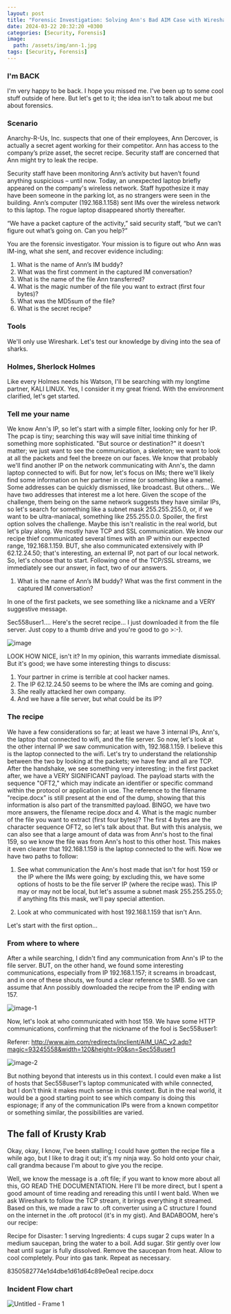 ```yaml
---
layout: post
title: "Forensic Investigation: Solving Ann's Bad AIM Case with Wireshark"
date: 2024-03-22 20:32:20 +0300
categories: [Security, Forensis]
image:
  path: /assets/img/ann-1.jpg
tags: [Security, Forensis]
---
```


### I'm BACK

I'm very happy to be back. I hope you missed me. I've been up to some cool stuff outside of here. But let's get to it; the idea isn't to talk about me but about forensics.

### Scenario

Anarchy-R-Us, Inc. suspects that one of their employees, Ann Dercover, is actually a secret agent working for their competitor. Ann has access to the company’s prize asset, the secret recipe. Security staff are concerned that Ann might try to leak the recipe.

Security staff have been monitoring Ann’s activity but haven’t found anything suspicious – until now. Today, an unexpected laptop briefly appeared on the company's wireless network. Staff hypothesize it may have been someone in the parking lot, as no strangers were seen in the building. Ann’s computer (192.168.1.158) sent IMs over the wireless network to this laptop. The rogue laptop disappeared shortly thereafter.

“We have a packet capture of the activity,” said security staff, “but we can’t figure out what’s going on. Can you help?”

You are the forensic investigator. Your mission is to figure out who Ann was IM-ing, what she sent, and recover evidence including:

1. What is the name of Ann’s IM buddy?
2. What was the first comment in the captured IM conversation?
3. What is the name of the file Ann transferred?
4. What is the magic number of the file you want to extract (first four bytes)?
5. What was the MD5sum of the file?
6. What is the secret recipe?

### Tools

We'll only use Wireshark. Let's test our knowledge by diving into the sea of sharks.

### Holmes, Sherlock Holmes

Like every Holmes needs his Watson, I'll be searching with my longtime partner, KALI LINUX. Yes, I consider it my great friend. With the environment clarified, let's get started.

### Tell me your name

We know Ann's IP, so let's start with a simple filter, looking only for her IP. The pcap is tiny; searching this way will save initial time thinking of something more sophisticated. "But source or destination?" it doesn't matter; we just want to see the communication, a skeleton; we want to look at all the packets and feel the breeze on our faces. We know that probably we'll find another IP on the network communicating with Ann's, the damn laptop connected to wifi. But for now, let's focus on IMs; there we'll likely find some information on her partner in crime (or something like a name). Some addresses can be quickly dismissed, like broadcast. But others... We have two addresses that interest me a lot here. Given the scope of the challenge, them being on the same network suggests they have similar IPs, so let's search for something like a subnet mask 255.255.255.0, or, if we want to be ultra-maniacal, something like 255.255.0.0. Spoiler, the first option solves the challenge. Maybe this isn't realistic in the real world, but let's play along. We mostly have TCP and SSL communication. We know our recipe thief communicated several times with an IP within our expected range, 192.168.1.159. BUT, she also communicated extensively with IP 62.12.24.50; that's interesting, an external IP, not part of our local network. So, let's choose that to start. Following one of the TCP/SSL streams, we immediately see our answer, in fact, two of our answers.

1. What is the name of Ann’s IM buddy? What was the first comment in the captured IM conversation?

In one of the first packets, we see something like a nickname and a VERY suggestive message.

Sec558user1....  Here's the secret recipe... I just downloaded it from the file server. Just copy to a thumb drive and you're good to go >:-).

![image](https://github.com/GabrielPrzybysz/gabe-blog/assets/45472156/3a2d12f7-9781-4336-b51f-27a4d3ef94e2)


LOOK HOW NICE, isn't it? In my opinion, this warrants immediate dismissal. But it's good; we have some interesting things to discuss:

1. Your partner in crime is terrible at cool hacker names.
2. The IP 62.12.24.50 seems to be where the IMs are coming and going. 
3. She really attacked her own company.
4. And we have a file server, but what could be its IP?

### The recipe

We have a few considerations so far; at least we have 3 internal IPs, Ann's, the laptop that connected to wifi, and the file server. So now, let's look at the other internal IP we saw communication with, 192.168.1.159. I believe this is the laptop connected to the wifi. Let's try to understand the relationship between the two by looking at the packets; we have few and all are TCP. After the handshake, we see something very interesting; in the first packet after, we have a VERY SIGNIFICANT payload. The payload starts with the sequence "OFT2," which may indicate an identifier or specific command within the protocol or application in use. The reference to the filename "recipe.docx" is still present at the end of the dump, showing that this information is also part of the transmitted payload. BINGO, we have two more answers, the filename recipe.docx and 4. What is the magic number of the file you want to extract (first four bytes)? The first 4 bytes are the character sequence OFT2, so let's talk about that. But with this analysis, we can also see that a large amount of data was from Ann's host to the final 159, so we know the file was from Ann's host to this other host. This makes it even clearer that 192.168.1.159 is the laptop connected to the wifi. Now we have two paths to follow:

1. See what communication the Ann's host made that isn't for host 159 or the IP where the IMs were going; by excluding this, we have some options of hosts to be the file server IP (where the recipe was). This IP may or may not be local, but let's assume a subnet mask 255.255.255.0; if anything fits this mask, we'll pay special attention.

2. Look at who communicated with host 192.168.1.159 that isn't Ann.

Let's start with the first option...

### From where to where

After a while searching, I didn't find any communication from Ann's IP to the file server. BUT, on the other hand, we found some interesting communications, especially from IP 192.168.1.157; it screams in broadcast, and in one of these shouts, we found a clear reference to SMB. So we can assume that Ann possibly downloaded the recipe from the IP ending with 157.

![image-1](https://github.com/GabrielPrzybysz/gabe-blog/assets/45472156/b7c11f8e-6267-41b9-b603-c92386bacdbc)


Now, let's look at who communicated with host 159. We have some HTTP communications, confirming that the nickname of the fool is Sec558user1:

Referer: http://www.aim.com/redirects/inclient/AIM_UAC_v2.adp?magic=93245558&width=120&height=90&sn=Sec558user1

![image-2](https://github.com/GabrielPrzybysz/gabe-blog/assets/45472156/74d28e02-81e9-4c46-ada3-aac81b0c6359)

But nothing beyond that interests us in this context. I could even make a list of hosts that Sec558user1's laptop communicated with while connected, but I don't think it makes much sense in this context. But in the real world, it would be a good starting point to see which company is doing this espionage; if any of the communication IPs were from a known competitor or something similar, the possibilities are varied.

## The fall of Krusty Krab

Okay, okay, I know, I've been stalling; I could have gotten the recipe file a while ago, but I like to drag it out; it's my ninja way. So hold onto your chair, call grandma because I'm about to give you the recipe.

Well, we know the message is a .oft file; if you want to know more about all this, GO READ THE DOCUMENTATION. Here I'll be more direct, but I spent a good amount of time reading and rereading this until I went bald. When we ask Wireshark to follow the TCP stream, it brings everything it streamed. Based on this, we made a raw to .oft converter using a C structure I found on the internet in the .oft protocol (it's in my gist). And BADABOOM, here's our recipe:

Recipe for Disaster:
1 serving
Ingredients:
4 cups sugar
2 cups water
In a medium saucepan, bring the water to a boil. Add sugar. Stir gently over low heat until sugar is fully dissolved. Remove the saucepan from heat. Allow to cool completely. Pour into gas tank. Repeat as necessary.

8350582774e1d4dbe1d61d64c89e0ea1  recipe.docx

### Incident Flow chart

![Untitled - Frame 1](https://github.com/GabrielPrzybysz/gabe-blog/assets/45472156/bbc7256a-96ac-40c9-8a17-61b17a1bdd88)

